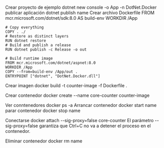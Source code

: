 Crear proyecto de ejemplo
    dotnet new console -o App -n DotNet.Docker
publicar aplicación
    dotnet publish name
Crear archivo Dockerfile
    FROM mcr.microsoft.com/dotnet/sdk:8.0 AS build-env
    WORKDIR /App

    # Copy everything
    COPY . ./
    # Restore as distinct layers
    RUN dotnet restore
    # Build and publish a release
    RUN dotnet publish -c Release -o out

    # Build runtime image
    FROM mcr.microsoft.com/dotnet/aspnet:8.0
    WORKDIR /App
    COPY --from=build-env /App/out .
    ENTRYPOINT ["dotnet", "DotNet.Docker.dll"]

Crear imagen
    docker build -t counter-image -f Dockerfile .

Crear contenedor
    docker create --name core-counter counter-image

Ver conntenedores
    docker ps -a
Arrancar contenedor
    docker start name
parar contenedor
    docker stop name

Conectarse
    docker attach --sig-proxy=false core-counter
 El parámetro --sig-proxy=false garantiza que Ctrl+C no va a detener el proceso en el contenedor.

 Eliminar contenedor
 docker rm name

